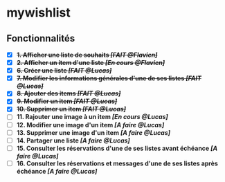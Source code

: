 # mywishlist

## Fonctionnalités
- [x] ~~**1. Afficher une liste de souhaits _[FAIT @Flavien]_**~~
- [X] ~~**2. Afficher un item d'une liste _[En cours @Flavien]_**~~
- [X] ~~**6. Créer une liste _[FAIT @Lucas]_**~~
- [X] ~~**7. Modifier les informations générales d'une de ses listes _[FAIT @Lucas]_**~~
- [X] ~~**8. Ajouter des items _[FAIT @Lucas]_**~~
- [X] ~~**9. Modifier un item _[FAIT @Lucas]_**~~
- [X] ~~**10. Supprimer un item _[FAIT @Lucas]_**~~
- [ ] **11. Rajouter une image à un item _[En cours @Lucas]_**
- [ ] **12. Modifier une image d'un item _[A faire @Lucas]_**
- [ ] **13. Supprimer une image d'un item _[A faire @Lucas]_**
- [ ] **14. Partager une liste _[A faire @Lucas]_**
- [ ] **15. Consulter les réservations d'une de ses listes avant échéance _[A faire @Lucas]_**
- [ ] **16. Consulter les réservations et messages d'une de ses listes après échéance _[A faire @Lucas]_**
